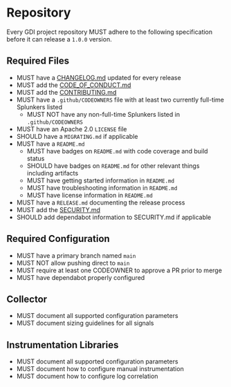 # Repository

Every GDI project repository MUST adhere to the following specification before
it can release a `1.0.0` version.

## Required Files

- MUST have a [CHANGELOG.md](templates/CHANGELOG.md) updated for every release
- MUST add the [CODE_OF_CONDUCT.md](templates/CODE_OF_CONDUCT.md)
- MUST add the [CONTRIBUTING.md](templates/CONTRIBUTING.md)
- MUST have a `.github/CODEOWNERS` file with at least two currently full-time Splunkers listed
  - MUST NOT have any non-full-time Splunkers listed in `.github/CODEOWNERS`
- MUST have an Apache 2.0 `LICENSE` file
- SHOULD have a `MIGRATING.md` if applicable
- MUST have a `README.md`
  - MUST have badges on `README.md` with code coverage and build status
  - SHOULD have badges on `README.md` for other relevant things including artifacts
  - MUST have getting started information in `README.md`
  - MUST have troubleshooting information in `README.md`
  - MUST have license information in `README.md`
- MUST have a `RELEASE.md` documenting the release process
- MUST add the [SECURITY.md](templates/SECURITY.md)
- SHOULD add dependabot information to SECURITY.md if applicable

## Required Configuration

- MUST have a primary branch named `main`
- MUST NOT allow pushing direct to `main`
- MUST require at least one CODEOWNER to approve a PR prior to merge
- MUST have dependabot properly configured

## Collector

- MUST document all supported configuration parameters
- MUST document sizing guidelines for all signals

## Instrumentation Libraries

- MUST document all supported configuration parameters
- MUST document how to configure manual instrumentation
- MUST document how to configure log correlation
